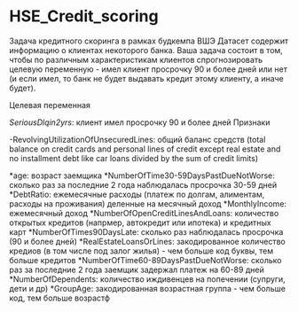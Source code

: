 # HSE_Credit_scoring

Задача кредитного скоринга в рамках будкемпа ВШЭ
Датасет содержит информацию о клиентах некоторого банка. Ваша задача состоит в том, чтобы по различным характеристикам клиентов спрогнозировать целевую переменную - имел клиент просрочку 90 и более дней или нет (и если имел, то банк не будет выдавать кредит этому клиенту, а иначе будет).

Целевая переменная

*SeriousDlqin2yrs*: клиент имел просрочку 90 и более дней
Признаки

-RevolvingUtilizationOfUnsecuredLines: общий баланс средств (total balance on credit cards and personal lines of credit except real estate and no installment debt
like car loans divided by the sum of credit limits)

*age: возраст заемщика
*NumberOfTime30-59DaysPastDueNotWorse: сколько раз за последние 2 года наблюдалась просрочка 30-59 дней
*DebtRatio: ежемесячные расходы (платеж по долгам, алиментам, расходы на проживания) деленные на месячный доход
*MonthlyIncome: ежемесячный доход
*NumberOfOpenCreditLinesAndLoans: количество открытых кредитов (напрмер, автокредит или ипотека) и кредитных карт
*NumberOfTimes90DaysLate: сколько раз наблюдалась просрочка (90 и более дней)
*RealEstateLoansOrLines: закодированное количество кредиов (в том числе под залог жилья) - чем больше код буквы, тем больше кредитов
*NumberOfTime60-89DaysPastDueNotWorse: сколько раз за последние 2 года заемщик задержал платеж на 60-89 дней
*NumberOfDependents: количество иждивенцев на попечении (супруги, дети и др)
*GroupAge: закодированная возрастная группа - чем больше код, тем больше возрастф
